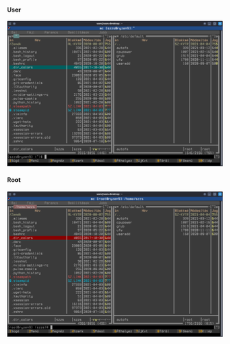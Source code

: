 #### User
![mc-user](img/screenshot.png "Felhasználó")

#### Root
![mc-root](img/screenshot-root.png "Root")
